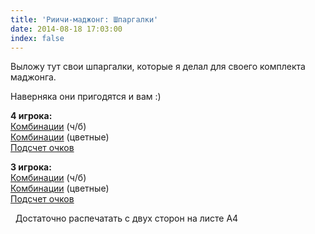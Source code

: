 ```yaml
---
title: 'Риичи-маджонг: Шпаргалки'
date: 2014-08-18 17:03:00
index: false
---
```


Выложу тут свои шпаргалки, которые я делал для своего комплекта маджонга.

Наверняка они пригодятся и вам :)

<!--more-->
**4 игрока:**  
[Комбинации][1] (ч/б)  
[Комбинации][2] (цветные)  
[Подсчет очков][3]

**3 игрока:**  
[Комбинации][4] (ч/б)  
[Комбинации][5] (цветные)  
[Подсчет очков][6]

&nbsp; Достаточно распечатать с двух сторон на листе A4

[1]: /images/mahjong/print/4p_riichi_print.pdf
[2]: /images/mahjong/print/4p_color_riichi_print.pdf
[3]: /images/mahjong/print/4p_podschet.pdf
[4]: /images/mahjong/print/3p_riichi_print.pdf
[5]: /images/mahjong/print/3p_color_riichi_print.pdf
[6]: /images/mahjong/print/3p_podschet.pdf
